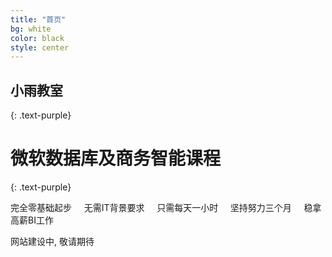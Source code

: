 ```yaml
---
title: "首页"
bg: white
color: black
style: center
---
```


## **小雨教室**
{: .text-purple}

<span class="fa-stack subtlecircle" style="font-size:100px; background:rgba(255,166,0,0.1)">
  <i class="fa fa-circle fa-stack-2x text-white"></i>
  <i class="fa fa-cubes fa-stack-1x text-orange"></i>
</span>

# 微软数据库及商务智能课程
{: .text-purple}


完全零基础起步 &nbsp; &nbsp; 无需IT背景要求 &nbsp; &nbsp; 只需每天一小时 &nbsp; &nbsp; 坚持努力三个月 &nbsp; &nbsp; 稳拿高薪BI工作

<span id="forkongithub">
  <a  class="bg-blue">
    网站建设中, 敬请期待
  </a>
</span>
